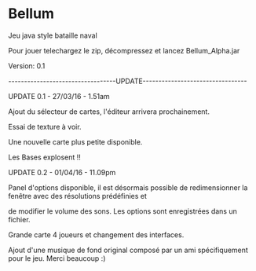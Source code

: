 ﻿# Bellum
Jeu java style bataille naval

Pour jouer telechargez le zip, décompressez et lancez Bellum_Alpha.jar

Version: 0.1

----------------------------------UPDATE---------------------------------

UPDATE 0.1 - 27/03/16 - 1.51am

Ajout du sélecteur de cartes, l'éditeur arrivera prochainement.

Essai de texture à voir.

Une nouvelle carte plus petite disponible.

Les Bases explosent !!

UPDATE 0.2 - 01/04/16 - 11.09pm

Panel d'options disponible, il est désormais possible de redimensionner la fenêtre avec des résolutions prédéfinies et

de modifier le volume des sons. Les options sont enregistrées dans un fichier.

Grande carte 4 joueurs et changement des interfaces.

Ajout d'une musique de fond original composé par un ami spécifiquement pour le jeu. Merci beaucoup :)